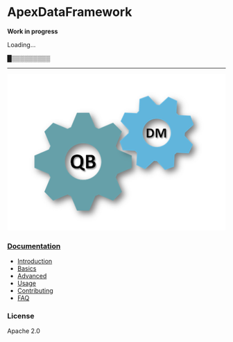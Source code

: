 # ApexDataFramework


 **Work in progress**
 
 Loading…
 
█▒▒▒▒▒▒▒▒▒

-----

![overview](/docs/assets/overview.PNG)

### [Documentation](/docs/README.md)
* [Introduction](/docs/INTRO.md)
* [Basics](/docs/basics/README.md)
* [Advanced](/docs/advanced/README.md)
* [Usage](/docs/USAGE.md)
* [Contributing](/docs/CONTRIBUTE.md)
* [FAQ](/docs/FAQ.md)

### License

Apache 2.0
